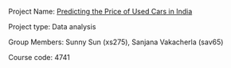 Project Name: [Predicting the Price of Used Cars in India](https://github.com/sunny525s/ORIE-4741-Final-Project)

Project type: Data analysis

Group Members: Sunny Sun (xs275), Sanjana Vakacherla (sav65)

Course code: 4741
